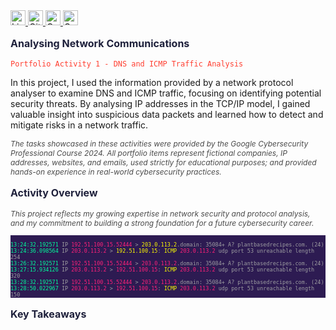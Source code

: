 <a href="https://www.linkedin.com/in/emilio-mardones" target="_blank">
  <img src="https://upload.wikimedia.org/wikipedia/commons/c/ca/LinkedIn_logo_initials.png" alt="LinkedIn Badge" width="24" height="24" />
</a>
<a href="https://ofendor.github.io/mimard_profile.github.io/" target="_blank">
  <img src="https://upload.wikimedia.org/wikipedia/commons/9/91/Octicons-mark-github.svg" alt="GitHub Badge" width="24" height="24" />
</a>
<a href="https://coursera.org/share/38ab1d68036cb56bc093082ab335d0c1" target="_blank">
  <img src="https://www.clipartmax.com/png/small/219-2198126_contract-education-degree-certificate-diploma-certificate-icon.png" alt="Contract, Education, Degree, Certificate, Diploma, - Certificate Icon @clipartmax.com" width="24" height="24">
</a>
<a href="mailto:random@gmail.com" target="_blank">
  <img src="https://www.clipartmax.com/png/small/31-316827_gmail-icon-gmail-icon.png" alt="Gmail Icon" width="24" height="24">
</a>

<p style="color: #1e203b; font-size: 16px; font-weight: bold;">Analysing Network Communications</p>

<pre><code style="color: #ff3f31;">Portfolio Activity 1 - DNS and ICMP Traffic Analysis</code></pre>
In this project, I used the information provided by a network protocol analyser to examine DNS and ICMP traffic, focusing on identifying potential security threats. By analysing IP addresses in the TCP/IP model, I gained valuable insight into suspicious data packets and learned how to detect and mitigate risks in a network traffic. 

<p style="font-size: 12px; font-style: italic; color: #4a4a4a;">
  The tasks showcased in these activities were provided by the Google Cybersecurity Professional Course 2024. All portfolio items represent fictional companies, IP addresses, websites, and emails, used strictly for educational purposes; and provided hands-on experience in real-world cybersecurity practices.  
</p>

<p style="color: #1e203b; font-size: 16px; font-weight: bold;">Activity Overview</p>

<p style="font-size: 12px; font-style: italic; color: #4a4a4a;">
  This project reflects my growing expertise in network security and protocol analysis, and my commitment to building a strong foundation for a future cybersecurity career.
</p>

<pre style="background-color: #2d1b52; font-size: 10px;"><code style="color: #9d9da1;">
<span style="color:#00ff9c;">13:24:32.192571</span> IP <span style="color:#ff2079;">192.51.100.15.52444</span> > <span style="color:#fffb00;">203.0.113.2</span>.domain: 35084+ A? plantbasedrecipes.com. (24)
<span style="color:#00ff9c;">13:24:36.098564</span> IP <span style="color:#ff2079;">203.0.113.2</span> > <span style="color:#fffb00;">192.51.100.15</span>: <span style="color:#fbff00;">ICMP</span> <span style="color:#ff2079;">203.0.113.2</span> udp port 53 unreachable length 254
<span style="color:#00ff9c;">13:26:32.192571</span> IP <span style="color:#ff2079;">192.51.100.15.52444</span> > <span style="color:#ff2079;">203.0.113.2</span>.domain: 35084+ A? plantbasedrecipes.com. (24)
<span style="color:#00ff9c;">13:27:15.934126</span> IP <span style="color:#ff2079;">203.0.113.2</span> > <span style="color:#ff2079;">192.51.100.15</span>: <span style="color:#fbff00;">ICMP</span> <span style="color:#ff2079;">203.0.113.2</span> udp port 53 unreachable length 320
<span style="color:#00ff9c;">13:28:32.192571</span> IP <span style="color:#ff2079;">192.51.100.15.52444</span> > <span style="color:#ff2079;">203.0.113.2</span>.domain: 35084+ A? plantbasedrecipes.com. (24)
<span style="color:#00ff9c;">13:28:50.022967</span> IP <span style="color:#ff2079;">203.0.113.2</span> > <span style="color:#ff2079;">192.51.100.15</span>: <span style="color:#fbff00;">ICMP</span> <span style="color:#ff2079;">203.0.113.2</span> udp port 53 unreachable length 150
</code></pre>


<p style="color: #1e203b; font-size: 16px; font-weight: bold;">Key Takeaways</p>
